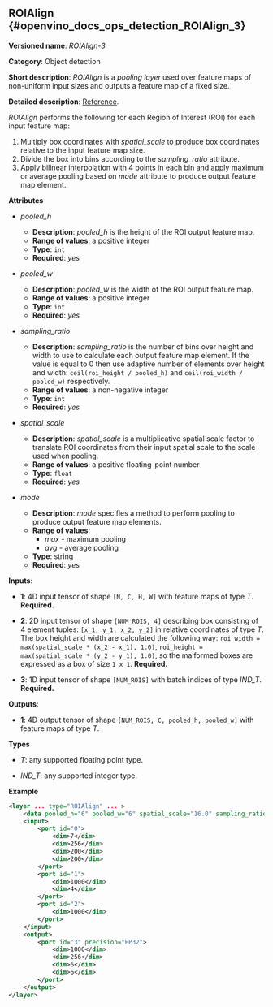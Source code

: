 ## ROIAlign <a name="ROIAlign"></a> {#openvino_docs_ops_detection_ROIAlign_3}

**Versioned name**: *ROIAlign-3*

**Category**: Object detection

**Short description**: *ROIAlign* is a *pooling layer* used over feature maps of non-uniform input sizes and outputs a feature map of a fixed size.

**Detailed description**: [Reference](https://arxiv.org/abs/1703.06870).

*ROIAlign* performs the following for each Region of Interest (ROI) for each input feature map:
1. Multiply box coordinates with *spatial_scale* to produce box coordinates relative to the input feature map size.
2. Divide the box into bins according to the *sampling_ratio* attribute.
3. Apply bilinear interpolation with 4 points in each bin and apply maximum or average pooling based on *mode* attribute to produce output feature map element.

**Attributes**

* *pooled_h*

  * **Description**: *pooled_h* is the height of the ROI output feature map.
  * **Range of values**: a positive integer
  * **Type**: `int`
  * **Required**: *yes*

* *pooled_w*

  * **Description**: *pooled_w* is the width of the ROI output feature map.
  * **Range of values**: a positive integer
  * **Type**: `int`
  * **Required**: *yes*

* *sampling_ratio*

  * **Description**: *sampling_ratio* is the number of bins over height and width to use to calculate each output feature map element. If the value
  is equal to 0 then use adaptive number of elements over height and width: `ceil(roi_height / pooled_h)` and `ceil(roi_width / pooled_w)` respectively.
  * **Range of values**: a non-negative integer
  * **Type**: `int`
  * **Required**: *yes*

* *spatial_scale*

  * **Description**: *spatial_scale* is a multiplicative spatial scale factor to translate ROI coordinates from their input spatial scale to the scale used when pooling.
  * **Range of values**: a positive floating-point number
  * **Type**: `float`
  * **Required**: *yes*

* *mode*

  * **Description**: *mode* specifies a method to perform pooling to produce output feature map elements.
  * **Range of values**:
    * *max* - maximum pooling
    * *avg* - average pooling
  * **Type**: string
  * **Required**: *yes*

**Inputs**:

*   **1**: 4D input tensor of shape `[N, C, H, W]` with feature maps of type *T*. **Required.**

*   **2**: 2D input tensor of shape `[NUM_ROIS, 4]` describing box consisting of 4 element tuples: `[x_1, y_1, x_2, y_2]` in relative coordinates of type *T*.
The box height and width are calculated the following way: `roi_width = max(spatial_scale * (x_2 - x_1), 1.0)`,
`roi_height = max(spatial_scale * (y_2 - y_1), 1.0)`, so the malformed boxes are expressed as a box of size `1 x 1`. **Required.**

*   **3**: 1D input tensor of shape `[NUM_ROIS]` with batch indices of type *IND_T*. **Required.**

**Outputs**:

*   **1**: 4D output tensor of shape `[NUM_ROIS, C, pooled_h, pooled_w]` with feature maps of type *T*.

**Types**

* *T*: any supported floating point type.

* *IND_T*: any supported integer type.


**Example**

```xml
<layer ... type="ROIAlign" ... >
    <data pooled_h="6" pooled_w="6" spatial_scale="16.0" sampling_ratio="2" mode="avg"/>
    <input>
        <port id="0">
            <dim>7</dim>
            <dim>256</dim>
            <dim>200</dim>
            <dim>200</dim>
        </port>
        <port id="1">
            <dim>1000</dim>
            <dim>4</dim>
        </port>
        <port id="2">
            <dim>1000</dim>
        </port>
    </input>
    <output>
        <port id="3" precision="FP32">
            <dim>1000</dim>
            <dim>256</dim>
            <dim>6</dim>
            <dim>6</dim>
        </port>
    </output>
</layer>
```
